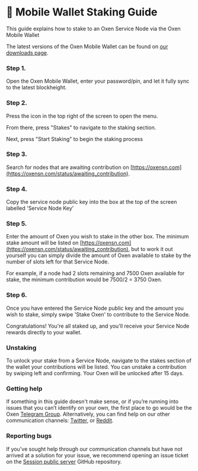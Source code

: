 # 📱 Mobile Wallet Staking Guide

This guide explains how to stake to an Oxen Service Node via the Oxen Mobile Wallet

The latest versions of the Oxen Mobile Wallet can be found on [our downloads page](../../downloads.md).

### Step 1.

Open the Oxen Mobile Wallet, enter your password/pin, and let it fully sync to the latest blockheight.

### Step 2.

Press the icon in the top right of the screen to open the menu.

From there, press "Stakes" to navigate to the staking section.

Next, press "Start Staking" to begin the staking process

### Step 3.

Search for nodes that are awaiting contribution on [https://oxensn.com](https://oxensn.com/status/awaiting_contribution).

### Step 4.

Copy the service node public key into the box at the top of the screen labelled 'Service Node Key'

### Step 5.

Enter the amount of Oxen you wish to stake in the other box. The minimum stake amount will be listed on [https://oxensn.com](https://oxensn.com/status/awaiting_contribution), but to work it out yourself you can simply divide the amount of Oxen available to stake by the number of slots left for that Service Node.

For example, if a node had 2 slots remaining and 7500 Oxen available for stake, the minimum contribution would be 7500/2 = 3750 Oxen.

### Step 6.

Once you have entered the Service Node public key and the amount you wish to stake, simply swipe 'Stake Oxen' to contribute to the Service Node.

Congratulations! You're all staked up, and you'll receive your Service Node rewards directly to your wallet.

### Unstaking

To unlock your stake from a Service Node, navigate to the stakes section of the wallet your contributions will be listed. You can unstake a contribution by swiping left and confirming. Your Oxen will be unlocked after 15 days.

### Getting help

If something in this guide doesn't make sense, or if you’re running into issues that you can’t identify on your own, the first place to go would be the Oxen [Telegram Group](https://t.me/Oxen_Community). Alternatively, you can find help on our other communication channels: [Twitter](https://twitter.com/Oxen_io), or [Reddit](https://reddit.com/oxen_io).

### Reporting bugs

If you've sought help through our communication channels but have not arrived at a solution for your issue, we recommend opening an issue ticket on the [Session public server](https://github.com/oxen-io/session-open-group-server-legacy/issues) GitHub repository.
